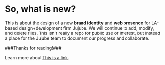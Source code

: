 So, what is __new__?
===

This is about the design of a new **brand identity** and **web presence** for LA-based design+development firm Jujube. We will continue to add, modify, and delete files. This isn't really a repo for public use or interest, but instead a place for the Jujube team to document our progress and collaborate.

###Thanks for reading!###

Learn more about [This is a link](http://jujubeweb.com). 
